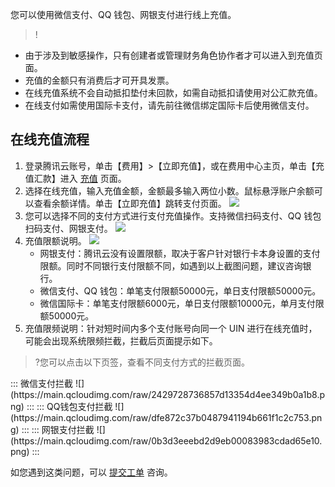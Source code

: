 您可以使用微信支付、QQ 钱包、网银支付进行线上充值。
>!
- 由于涉及到敏感操作，只有创建者或管理财务角色协作者才可以进入到充值页面。
- 充值的金额只有消费后才可开具发票。
- 在线充值系统不会自动抵扣垫付未回款，如需自动抵扣请使用对公汇款充值。
- 在线支付如需使用国际卡支付，请先前往微信绑定国际卡后使用微信支付。


## 在线充值流程
1. 登录腾讯云账号，单击【费用】>【立即充值】，或在费用中心主页，单击【充值汇款】进入 [充值](https://console.cloud.tencent.com/account/recharge) 页面。
2. 选择在线充值，输入充值金额，金额最多输入两位小数。鼠标悬浮账户余额可以查看余额详情。单击【立即充值】跳转支付页面。
![](https://main.qcloudimg.com/raw/d12f6e412f368a180c4df819185beff1.png)
3. 您可以选择不同的支付方式进行支付充值操作。支持微信扫码支付、QQ 钱包扫码支付、网银支付。
![](https://main.qcloudimg.com/raw/d1c7ef2a19560e93271e1c97d2500d5d.png)
4. 充值限额说明。
![](https://main.qcloudimg.com/raw/ac8e7b540eb418b8675edaee4b4fa0ba.png)
	- 网银支付：腾讯云没有设置限额，取决于客户针对银行卡本身设置的支付限额。同时不同银行支付限额不同，如遇到以上截图问题，建议咨询银行。
	- 微信支付、QQ 钱包：单笔支付限额50000元，单日支付限额50000元。
	- 微信国际卡：单笔支付限额6000元，单日支付限额10000元，单月支付限额50000元。
5. 充值限频说明：针对短时间内多个支付账号向同一个 UIN 进行在线充值时，可能会出现系统限频拦截，拦截后页面提示如下。
>?您可以点击以下页签，查看不同支付方式的拦截页面。
<dx-tabs>
::: 微信支付拦截
![](https://main.qcloudimg.com/raw/2429728736857d13354d4ee349b0a1b8.png)
:::
::: QQ钱包支付拦截
![](https://main.qcloudimg.com/raw/dfe872c37b0487941194b661f1c2c753.png)
:::
::: 网银支付拦截
![](https://main.qcloudimg.com/raw/0b3d3eeebd2d9eb00083983cdad65e10.png)
:::
</dx-tabs>

如您遇到这类问题，可以 [提交工单](https://cloud.tencent.com/online-service?from=doc_555) 咨询。

